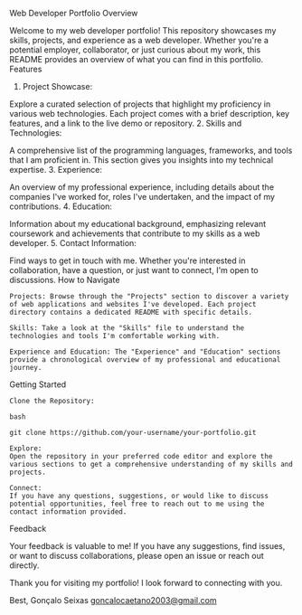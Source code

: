 Web Developer Portfolio
Overview

Welcome to my web developer portfolio! This repository showcases my skills, projects, and experience as a web developer. Whether you're a potential employer, collaborator, or just curious about my work, this README provides an overview of what you can find in this portfolio.
Features
1. Project Showcase:

Explore a curated selection of projects that highlight my proficiency in various web technologies. Each project comes with a brief description, key features, and a link to the live demo or repository.
2. Skills and Technologies:

A comprehensive list of the programming languages, frameworks, and tools that I am proficient in. This section gives you insights into my technical expertise.
3. Experience:

An overview of my professional experience, including details about the companies I've worked for, roles I've undertaken, and the impact of my contributions.
4. Education:

Information about my educational background, emphasizing relevant coursework and achievements that contribute to my skills as a web developer.
5. Contact Information:

Find ways to get in touch with me. Whether you're interested in collaboration, have a question, or just want to connect, I'm open to discussions.
How to Navigate

    Projects: Browse through the "Projects" section to discover a variety of web applications and websites I've developed. Each project directory contains a dedicated README with specific details.

    Skills: Take a look at the "Skills" file to understand the technologies and tools I'm comfortable working with.

    Experience and Education: The "Experience" and "Education" sections provide a chronological overview of my professional and educational journey.

Getting Started

    Clone the Repository:

    bash

    git clone https://github.com/your-username/your-portfolio.git

    Explore:
    Open the repository in your preferred code editor and explore the various sections to get a comprehensive understanding of my skills and projects.

    Connect:
    If you have any questions, suggestions, or would like to discuss potential opportunities, feel free to reach out to me using the contact information provided.

Feedback

Your feedback is valuable to me! If you have any suggestions, find issues, or want to discuss collaborations, please open an issue or reach out directly.

Thank you for visiting my portfolio! I look forward to connecting with you.

Best,
Gonçalo Seixas
goncalocaetano2003@gmail.com 
